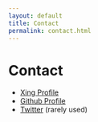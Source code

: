 ```yaml
---
layout: default
title: Contact
permalink: contact.html
---
```


Contact
=======

* [Xing Profile](https://www.xing.com/profiles/Tobias_Vogel9)
* [Github Profile](https://github.com/toubsen)
* [Twitter](https://twitter.com/tibotabo) (rarely used)
